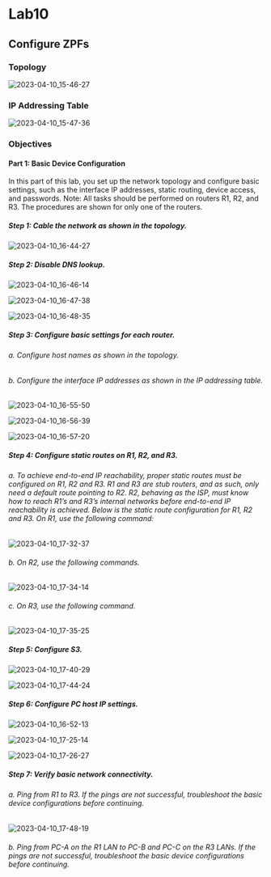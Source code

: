 # Lab10
## Configure ZPFs
### Topology
![2023-04-10_15-46-27](https://user-images.githubusercontent.com/122459067/230904037-00127cfa-1985-4c49-831f-03cab464ca5f.png)
### IP Addressing Table
![2023-04-10_15-47-36](https://user-images.githubusercontent.com/122459067/230904167-467a2b1e-129b-4ca8-bf72-fab867cc2aec.png)
### Objectives
#### Part 1: Basic Device Configuration
In this part of this lab, you set up the network topology and configure basic settings, such as the interface IP addresses, static routing, device access, and passwords.
Note: All tasks should be performed on routers R1, R2, and R3. The procedures are shown for only one of the routers.

##### Step 1: Cable the network as shown in the topology.
![2023-04-10_16-44-27](https://user-images.githubusercontent.com/122459067/230913195-7e8fdb62-3d23-4037-9a70-eceaa15b297e.png)

##### Step 2: Disable DNS lookup.
![2023-04-10_16-46-14](https://user-images.githubusercontent.com/122459067/230913485-ed1ac971-1525-4802-8a4e-7c176fb70565.png)

![2023-04-10_16-47-38](https://user-images.githubusercontent.com/122459067/230913707-c9f73a9a-e231-4e24-97ab-34dcb60192ad.png)

![2023-04-10_16-48-35](https://user-images.githubusercontent.com/122459067/230913878-3fe3a496-8917-4ee6-a655-a1525b0879fe.png)

##### Step 3: Configure basic settings for each router.

###### a.	Configure host names as shown in the topology.

###### b.	Configure the interface IP addresses as shown in the IP addressing table.

![2023-04-10_16-55-50](https://user-images.githubusercontent.com/122459067/230915362-16ad92ab-cb4f-4893-8b46-07f60e36532a.png)

![2023-04-10_16-56-39](https://user-images.githubusercontent.com/122459067/230915485-38c42c4f-f3f0-43c7-b9f5-fdf508c1a7cd.png)

![2023-04-10_16-57-20](https://user-images.githubusercontent.com/122459067/230915616-bf5f6ee9-9e05-4794-b88c-020f35f7db21.png)

##### Step 4: Configure static routes on R1, R2, and R3.
###### a.	To achieve end-to-end IP reachability, proper static routes must be configured on R1, R2 and R3. R1 and R3 are stub routers, and as such, only need a default route pointing to R2. R2, behaving as the ISP, must know how to reach R1’s and R3’s internal networks before end-to-end IP reachability is achieved. Below is the static route configuration for R1, R2 and R3. On R1, use the following command:

![2023-04-10_17-32-37](https://user-images.githubusercontent.com/122459067/230922226-9d2088ce-dc60-4c98-9a78-b7940fd16878.png)

###### b.	On R2, use the following commands.

![2023-04-10_17-34-14](https://user-images.githubusercontent.com/122459067/230922523-b6e3472b-76fd-4199-90b2-b158ff778d00.png)

###### c.	On R3, use the following command.

![2023-04-10_17-35-25](https://user-images.githubusercontent.com/122459067/230922753-f3246f68-f14e-4899-adb2-243166920cdf.png)

##### Step 5: Configure S3.

![2023-04-10_17-40-29](https://user-images.githubusercontent.com/122459067/230924584-0e3ccbc7-3e5a-4fd7-a23b-cf17974b1dc7.png)

![2023-04-10_17-44-24](https://user-images.githubusercontent.com/122459067/230924599-9847d0f0-95ec-4198-b476-07f564b8effa.png)

##### Step 6: Configure PC host IP settings.

![2023-04-10_16-52-13](https://user-images.githubusercontent.com/122459067/230920417-541ab9eb-2096-49bc-ac9b-276e6907cce5.png)

![2023-04-10_17-25-14](https://user-images.githubusercontent.com/122459067/230920825-6a9174fd-ba50-4547-98ed-b013cc048a75.png)

![2023-04-10_17-26-27](https://user-images.githubusercontent.com/122459067/230921020-cffe3c99-8a22-490b-bbfc-c1efb976e5f0.png)

##### Step 7: Verify basic network connectivity.

###### a.	Ping from R1 to R3. If the pings are not successful, troubleshoot the basic device configurations before continuing.

![2023-04-10_17-48-19](https://user-images.githubusercontent.com/122459067/230925367-21fb1a3f-af86-4c30-9e63-581f82d2e73f.png)

###### b.	Ping from PC-A on the R1 LAN to PC-B and PC-C on the R3 LANs. If the pings are not successful, troubleshoot the basic device configurations before continuing.
